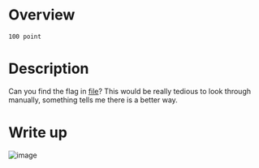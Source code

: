 # Overview #
`100 point`

# Description #
Can you find the flag in [file](https://jupiter.challenges.picoctf.org/static/515f19f3612bfd97cd3f0c0ba32bd864/file)? This would be really tedious to look through manually, something tells me there is a better way.

# Write up #
![image](https://github.com/Johnp73/Picoctf-writeup/assets/109839076/a2a1682c-b86b-43e7-b281-1a4e9299f9b3)

